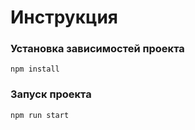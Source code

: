 # Инструкция

### Установка зависимостей проекта

```shell
npm install
```

### Запуск проекта

```shell
npm run start
```